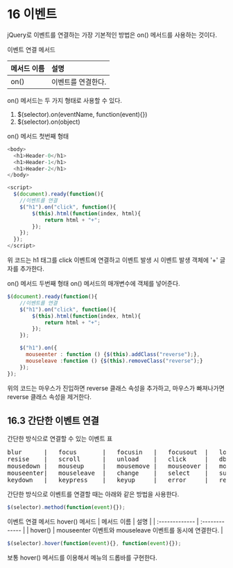 # 16 이벤트

jQuery로 이벤트를 연결하는 가장 기본적인 방법은 on() 메서드를 사용하는 것이다.

이벤트 연결 메서드

| 메서드 이름 | 설명 |
| :------------- | :------------- |
| on() | 이벤트를 연결한다. |

on() 메서드는 두 가지 형태로 사용할 수 있다.

1. $(selector).on(eventName, function(event){})
2. $(selector).on(object)

on() 메서드 첫번째 형태

```javascript
<body>
  <h1>Header-0</h1>
  <h1>Header-1</h1>
  <h1>Header-2</h1>
</body>  

<script>
  $(document).ready(function(){
    //이벤트를 연결
    $("h1").on("click", function(){
        $(this).html(function(index, html){
            return html + "+";
        });
    });
  });
</script>
```
위 코드는 h1 태그를 click 이벤트에 연결하고 이벤트 발생 시 이벤트 발생 객체에 '+' 글자를 추가한다.

on() 메서드 두번째 형태
on() 메서드의 매개변수에 객체를 넣어준다.
```javascript
$(document).ready(function(){
    //이벤트를 연결
    $("h1").on("click", function(){
        $(this).html(function(index, html){
            return html + "+";
        });
    });

    $("h1").on({
      mouseenter : function () {$(this).addClass("reverse");},
      mouseleave :function () {$(this).removeClass("reverse");}
    });
});
```
위의 코드는 마우스가 진입하면 reverse 클래스 속성을 추가하고, 마우스가 빠져나가면 reverse 클래스 속성을 제거한다.

## 16.3 간단한 이벤트 연결

간단한 방식으로 연결할 수 있는 이벤트 표
<pre>
blur      |   focus       |   focusin   |   focusout  |   load
resise    |   scroll      |   unload    |   click     |   dblclick
mousedown |   mouseup     |   mousemove |   mouseover |   mouseout
mouseenter|   mouseleave  |   change    |   select    |   submit
keydown   |   keypress    |   keyup     |   error     |   ready
</pre>

간단한 방식으로 이벤트를 연결할 때는 아래와 같은 방법을 사용한다.
```javascript
$(selector).method(function(event){});
```

이벤트 연결 메서드
hover() 메서드
| 메서드 이름 | 설명 |
| :------------- | :------------- |
| hover() | mouseenter 이벤트와 mouseleave 이벤트를 동시에 연결한다. |

```javascript
$(selector).hover(function(event){}, function(event){});
```

보통 hover() 메서드를 이용해서 메뉴의 드롭바를 구현한다.